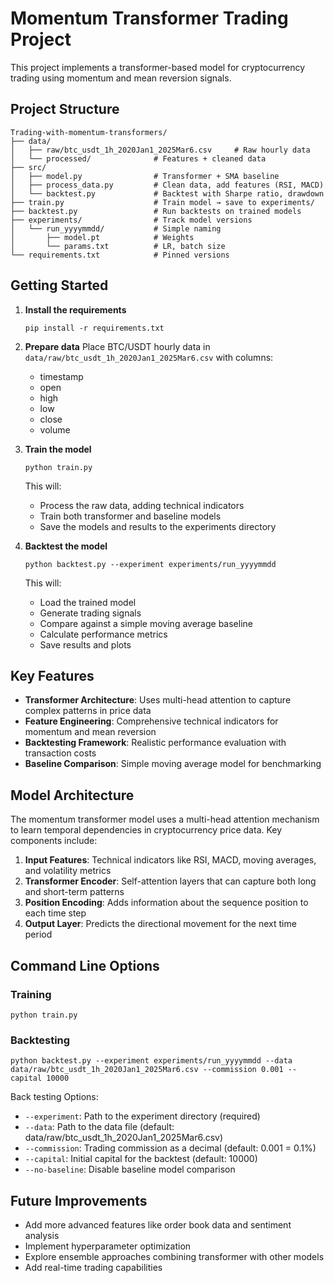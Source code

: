 # Momentum Transformer Trading Project

This project implements a transformer-based model for cryptocurrency trading using momentum and mean reversion signals.

## Project Structure

```
Trading-with-momentum-transformers/
├── data/
│   ├── raw/btc_usdt_1h_2020Jan1_2025Mar6.csv     # Raw hourly data
│   └── processed/              # Features + cleaned data
├── src/
│   ├── model.py                # Transformer + SMA baseline
│   ├── process_data.py         # Clean data, add features (RSI, MACD)
│   └── backtest.py             # Backtest with Sharpe ratio, drawdown
├── train.py                    # Train model → save to experiments/
├── backtest.py                 # Run backtests on trained models
├── experiments/                # Track model versions
│   └── run_yyyymmdd/           # Simple naming
│       ├── model.pt            # Weights
│       └── params.txt          # LR, batch size
└── requirements.txt            # Pinned versions
```

## Getting Started

1. **Install the requirements**
   ```
   pip install -r requirements.txt
   ```

2. **Prepare data**
   Place BTC/USDT hourly data in `data/raw/btc_usdt_1h_2020Jan1_2025Mar6.csv` with columns:
   - timestamp
   - open
   - high
   - low
   - close
   - volume

3. **Train the model**
   ```
   python train.py
   ```
   This will:
   - Process the raw data, adding technical indicators
   - Train both transformer and baseline models
   - Save the models and results to the experiments directory

4. **Backtest the model**
   ```
   python backtest.py --experiment experiments/run_yyyymmdd
   ```
   This will:
   - Load the trained model
   - Generate trading signals
   - Compare against a simple moving average baseline
   - Calculate performance metrics
   - Save results and plots

## Key Features

- **Transformer Architecture**: Uses multi-head attention to capture complex patterns in price data
- **Feature Engineering**: Comprehensive technical indicators for momentum and mean reversion
- **Backtesting Framework**: Realistic performance evaluation with transaction costs
- **Baseline Comparison**: Simple moving average model for benchmarking

## Model Architecture

The momentum transformer model uses a multi-head attention mechanism to learn temporal dependencies in cryptocurrency price data. Key components include:

1. **Input Features**: Technical indicators like RSI, MACD, moving averages, and volatility metrics
2. **Transformer Encoder**: Self-attention layers that can capture both long and short-term patterns
3. **Position Encoding**: Adds information about the sequence position to each time step
4. **Output Layer**: Predicts the directional movement for the next time period

## Command Line Options

### Training
```
python train.py
```

### Backtesting
```
python backtest.py --experiment experiments/run_yyyymmdd --data data/raw/btc_usdt_1h_2020Jan1_2025Mar6.csv --commission 0.001 --capital 10000
```

Back testing Options:
- `--experiment`: Path to the experiment directory (required)
- `--data`: Path to the data file (default: data/raw/btc_usdt_1h_2020Jan1_2025Mar6.csv)
- `--commission`: Trading commission as a decimal (default: 0.001 = 0.1%)
- `--capital`: Initial capital for the backtest (default: 10000)
- `--no-baseline`: Disable baseline model comparison

## Future Improvements

- Add more advanced features like order book data and sentiment analysis
- Implement hyperparameter optimization
- Explore ensemble approaches combining transformer with other models
- Add real-time trading capabilities